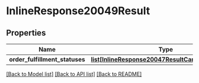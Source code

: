 # InlineResponse20049Result

## Properties
Name | Type | Description | Notes
------------ | ------------- | ------------- | -------------
**order_fulfillment_statuses** | [**list[InlineResponse20047ResultCartOrderStatuses]**](InlineResponse20047ResultCartOrderStatuses.md) |  | [optional] 

[[Back to Model list]](../README.md#documentation-for-models) [[Back to API list]](../README.md#documentation-for-api-endpoints) [[Back to README]](../README.md)


